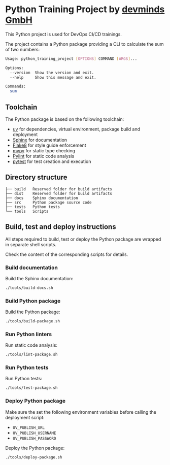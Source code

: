 # Python Training Project by [devminds GmbH](https://devminds.ch)

This Python project is used for DevOps CI/CD trainings.

The project contains a Python package providing a CLI to calculate the sum of two numbers:

```bash
Usage: python_training_project [OPTIONS] COMMAND [ARGS]...

Options:
  --version  Show the version and exit.
  --help     Show this message and exit.

Commands:
  sum
```


## Toolchain

The Python package is based on the following toolchain:

* [uv](https://docs.astral.sh/uv/) for dependencies, virtual environment, package build and deployment
* [Sphinx](https://www.sphinx-doc.org/en/master/) for documentation
* [Flake8](https://flake8.pycqa.org/en/latest/) for style guide enforcement
* [mypy](https://mypy-lang.org/) for static type checking
* [Pylint](https://www.pylint.org/) for static code analysis
* [pytest](https://docs.pytest.org/en/stable/) for test creation and execution


## Directory structure

```
├── build   Reserved folder for build artifacts
├── dist    Reserved folder for build artifacts
├── docs    Sphinx documentation
├── src     Python package source code
├── tests   Python tests
└── tools   Scripts

```

## Build, test and deploy instructions

All steps required to build, test or deploy the Python package are wrapped in separate shell scripts.

Check the content of the corresponding scripts for details.

### Build documentation

Build the Sphinx documentation:

```bash
./tools/build-docs.sh
```

### Build Python package

Build the Python package:

```bash
./tools/build-package.sh
```

### Run Python linters

Run static code analysis:

```bash
./tools/lint-package.sh
```

### Run Python tests

Run Python tests:

```bash
./tools/test-package.sh
```

### Deploy Python package

Make sure the set the following environment variables before calling the deployment script:

* `UV_PUBLISH_URL`
* `UV_PUBLISH_USERNAME`
* `UV_PUBLISH_PASSWORD`

Deploy the Python package:

```bash
./tools/deploy-package.sh
```
